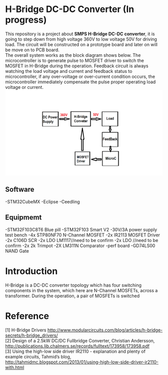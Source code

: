 H-Bridge DC-DC Converter (In progress)
========================
This repository is a project about **SMPS H-Bridge DC-DC converter**, it is going to step down from high voltage 360V to low voltage 50V for driving load. The circuit will be constructed on a prototype board and later on will be move on to PCB board.  
The overall system works as the block diagram shows below. The microcontroller is to generate pulse to MOSFET driver to switch the MOSFET in H-Bridge during the operation. Feedback circuit is always watching the load voltage and current and feedback status to microcontroller, if any over-voltage or over-current condition occurs, the microcontroller immediately compensate the pulse proper operating load voltage or current.
![h-bridge block diagram](https://github.com/Bennyaw/H-Bridge/blob/master/images/h%20bridge%20block%20diagram.png)  


Software
--------
-STM32CubeMX
-Eclipse
-Ceedling

Equipmemt
-----------
-STM32F103C8T6 Blue pill
-STM32F103 Smart V2
-30V/3A power supply test bench
-4x STP80NF70 N-Channel MOSFET
-2x IR2113 MOSFET Driver
-2x C106D SCR
-2x LDO LM1117//need to be confirm
-2x LDO //need to be confirm
-2x 2k Trimpot
-2X LM311N Comparator
-perf board
-GD74LS00 NAND Gate

Introduction
============
H-Bridge is a DC-DC converter topology which has four switching components in the system, which here are N-Channel MOSFETs, across a transformer. During the operation, a pair of MOSFETs is switched  





Reference
==========
[1] H-Bridge Drivers
http://www.modularcircuits.com/blog/articles/h-bridge-secrets/h-bridge_drivers/  
[2] Design of a 2.5kW DC/DC Fullbridge Converter, Christian Andersson,
http://publications.lib.chalmers.se/records/fulltext/173958/173958.pdf  
[3] Using the high-low side driver IR2110 - explanation and plenty of example circuits, Tahmid’s blog,
http://tahmidmc.blogspot.com/2013/01/using-high-low-side-driver-ir2110-with.html  
